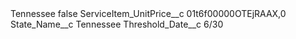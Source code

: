 <?xml version="1.0" encoding="UTF-8"?>
<CustomMetadata xmlns="http://soap.sforce.com/2006/04/metadata" xmlns:xsi="http://www.w3.org/2001/XMLSchema-instance" xmlns:xsd="http://www.w3.org/2001/XMLSchema">
    <label>Tennessee</label>
    <protected>false</protected>
    <values>
        <field>ServiceItem_UnitPrice__c</field>
        <value xsi:type="xsd:string">01t6f00000OTEjRAAX,0</value>
    </values>
    <values>
        <field>State_Name__c</field>
        <value xsi:type="xsd:string">Tennessee</value>
    </values>
    <values>
        <field>Threshold_Date__c</field>
        <value xsi:type="xsd:string">6/30</value>
    </values>
</CustomMetadata>
